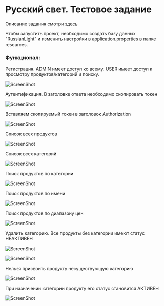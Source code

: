# Русский свет. Тестовое задание
Описание задания смотри [здесь](task.txt)

Чтобы запустить проект, необходимо создать базу данных "RussianLight" и изменить настройки в application.properties в папке resources.

### Функционал:

Регистрация. ADMIN имеет доступ ко всему. USER имеет доступ к просмотру продуктов/категорий и поиску.

![ScreenShot](images/signUp.JPG)

Аутентификация. В заголовке ответа необходимо скопировать токен

![ScreenShot](images/login.JPG)

Вставляем скопируемый токен в заголовок Authorization

![ScreenShot](images/3.JPG)

Список всех продуктов

![ScreenShot](images/findAll.JPG)

Список всех категорий

![ScreenShot](images/allCat.JPG)

Поиск продуктов по категории

![ScreenShot](images/findByCatId.JPG)

Поиск продуктов по имени

![ScreenShot](images/findByProductName.JPG)

Поиск продуктов по диапазону цен

![ScreenShot](images/findByPriceRange.JPG)

Удалить категорию. Все продукты без категории имеют статус НЕАКТИВЕН

![ScreenShot](images/deleteCat.JPG)


![ScreenShot](images/deletedCatInProduct.JPG)

Нельзя присвоить продукту несуществующую категорию

![ScreenShot](images/cantSetNullCategory.JPG)

При назначении категории продукту его статус становится АКТИВЕН

![ScreenShot](images/productAfterPatch.JPG)


